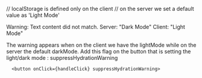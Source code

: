 // localStorage is defined only on the client
// on the server we set a default value as 'Light Mode'

Warning: Text content did not match.
Server: "Dark Mode"
Client: "Light Mode"

The warning appears when on the client we have the lightMode while on the server the default darkMode.
Add this flag on the button that is setting the light/dark mode :
suppressHydrationWarning

      <button onClick={handleClick} suppressHydrationWarning>

